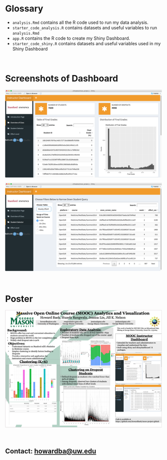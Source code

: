 # Glossary

- `analysis.Rmd` contains all the R code used to run my data analysis.
- `starter_code_analysis.R` contains datasets and useful variables to run `analysis.Rmd`
- `app.R` contains the R code to create my Shiny Dashboard.
- `starter_code_shiny.R` contains datasets and useful variables used in my Shiny Dashboard

<br>

# Screenshots of Dashboard

![Overview of class](https://github.com/howardbaek/mooc-project-github/blob/master/img/overview-class.png)

![Student Selector](https://github.com/howardbaek/mooc-project-github/blob/master/img/student-selector.png)

<br>

# Poster

![Poster](https://github.com/howardbaek/mooc-project-github/blob/master/img/poster-screenshot.png)



<br>

## Contact: howardba@uw.edu
